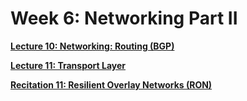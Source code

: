 # Week 6: Networking Part II

[**Lecture 10: Networking: Routing (BGP)**](Week%206%20Networking%20Part%20II%20062e035eaea34d81bacfe8d11abe295f/Lecture%2010%20Networking%20Routing%20(BGP)%20525ba9581d974768ac3280f96ffabd1f.md)

[**Lecture 11: Transport Layer**](Week%206%20Networking%20Part%20II%20062e035eaea34d81bacfe8d11abe295f/Lecture%2011%20Transport%20Layer%2032ef95a0b38d4e39b59323e4cddfb3ca.md)

[**Recitation 11: Resilient Overlay Networks (RON)**](Week%206%20Networking%20Part%20II%20062e035eaea34d81bacfe8d11abe295f/Recitation%2011%20Resilient%20Overlay%20Networks%20(RON)%20b9cc4fee48bf49c8bc0e4d2d513eeda1.md)